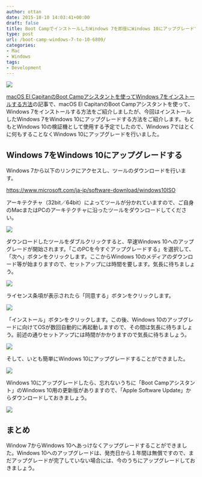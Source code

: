 ```yaml
---
author: ottan
date: 2015-10-10 14:03:41+00:00
draft: false
title: Boot CampでインストールしたWindows 7を即座にWindows 10にアップグレードする方法
type: post
url: /boot-camp-windows-7-to-10-6809/
categories:
- Mac
- Windows
tags:
- Development
---
```


![](/images/2015/10/151010-56191ac418bfc.jpg)






[macOS El CapitanのBoot Campアシスタントを使ってWindows 7をインストールする方法](https://ottan.xyz/el-capitan-bootcamp-2774/)の記事で、macOS El CapitanのBoot Campアシスタントを使って、Windows 7をインストールする方法をご紹介しましたが、今回はインストールしたWindows 7をWindows 10にアップグレードする方法をご紹介します。もともとWindows 10の検証機として使用する予定でしたので、Windows 7ではとくに何もすることなくWindows 10にアップグレードを行いました。





## Windows 7をWindows 10にアップグレードする





Windows 7から以下のリンクにアクセスし、ツールのダウンロードを行います。



https://www.microsoft.com/ja-jp/software-download/windows10ISO



アーキテクチャ（32bit／64bit）によってツールが分かれていますので、ご自身のMacまたはPCのアーキテクチャに沿ったツールをダウンロードしてください。





![](/images/2015/10/151010-56191810cb06e-1.png)






ダウンロードしたツールをダブルクリックすると、早速Windows 10へのアップグレードが開始されます。「このPCを今すぐアップグレードする」を選択して、「次へ」ボタンをクリックします。ここからWindows 10のメディアのダウンロード等が始まりますので、セットアップには時間を要します。気長に待ちましょう。





![](/images/2015/10/151010-561918120f490.png)






ライセンス条項が表示されたら「同意する」ボタンをクリックします。





![](/images/2015/10/151010-561918139f93c.png)






「インストール」ボタンをクリックします。この後、Windows 10のアップグレードに向けてOSが数回自動的に再起動しますので、その間は気長に待ちましょう。前述の通りセットアップには時間がかかりますので気長に待ちましょう。





![](/images/2015/10/151010-561918159de05.png)






そして、いとも簡単にWindows 10にアップグレードすることができました。





![](/images/2015/10/151010-561918173c780.png)






Windows 10にアップグレードしたら、忘れないうちに「Boot Campアシスタント」のWindows 10用の更新版がありますので、「Apple Software Update」からダウンロードしておきましょう。





![](/images/2015/10/151010-5619181955dd7.png)






## まとめ





Window 7からWindows 10へあっけなくアップグレードすることができました。Windows 10へのアップグレードは、発売日から１年間は無償ですので、まだアップグレードが完了していない場合には、今のうちにアップグレードしておきましょう。
